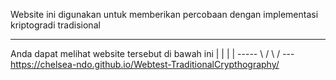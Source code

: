 Website ini digunakan untuk memberikan percobaan dengan implementasi kriptogradi tradisional

------------------------------------------------

Anda dapat melihat website tersebut di bawah ini
                   |
                   |
                   |
                   |
                 -----
                 \   /
                  \ /
                  ---
          https://chelsea-ndo.github.io/Webtest-TraditionalCrypthography/
